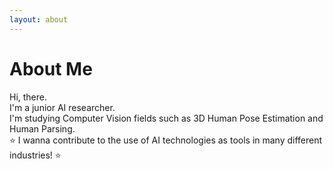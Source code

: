 ```yaml
---
layout: about
---
```


# About Me

Hi, there.<br/>
I'm a junior AI researcher.<br/>
I'm studying Computer Vision fields such as 3D Human Pose Estimation and Human Parsing.<br/>
⭐ I wanna contribute to the use of AI technologies as tools in many different industries! ⭐

<!--
<br/>

# Career

- Second Company (2012/01 ~ )
  - Web Application Firewall
    - Developed TCP network acceleration module.
    - Developde Application User Interface.
- First Company (2011/01 ~ 2011/12)
  - VPN Development Company
  - Team Leader of VPN Development Div.

<br/> -->

<!-- # Interests

I am interested in technology trends.
I'm not afraid to learn languages, but I enjoy using Python.
I like to automate and reduce annoying things. -->
